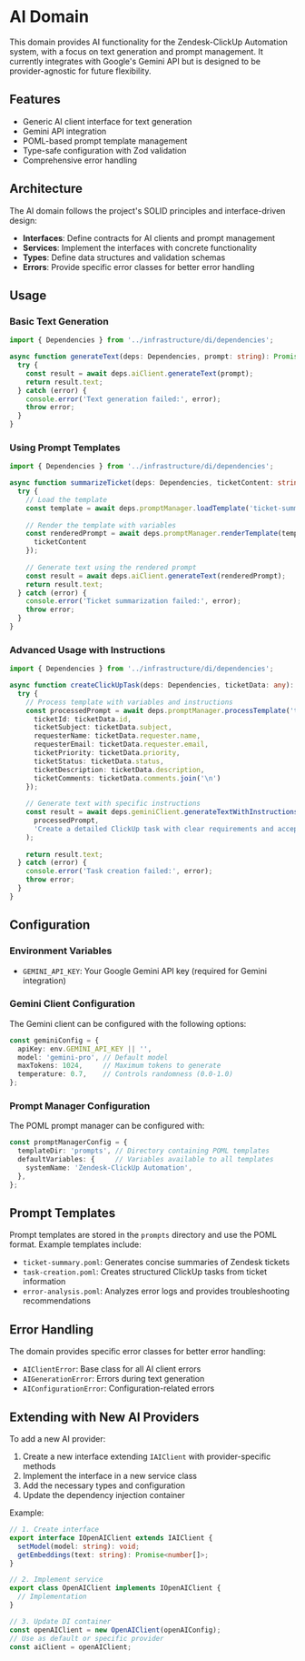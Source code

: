 # AI Domain

This domain provides AI functionality for the Zendesk-ClickUp Automation system, with a focus on text generation and prompt management. It currently integrates with Google's Gemini API but is designed to be provider-agnostic for future flexibility.

## Features

- Generic AI client interface for text generation
- Gemini API integration
- POML-based prompt template management
- Type-safe configuration with Zod validation
- Comprehensive error handling

## Architecture

The AI domain follows the project's SOLID principles and interface-driven design:

- **Interfaces**: Define contracts for AI clients and prompt management
- **Services**: Implement the interfaces with concrete functionality
- **Types**: Define data structures and validation schemas
- **Errors**: Provide specific error classes for better error handling

## Usage

### Basic Text Generation

```typescript
import { Dependencies } from '../infrastructure/di/dependencies';

async function generateText(deps: Dependencies, prompt: string): Promise<string> {
  try {
    const result = await deps.aiClient.generateText(prompt);
    return result.text;
  } catch (error) {
    console.error('Text generation failed:', error);
    throw error;
  }
}
```

### Using Prompt Templates

```typescript
import { Dependencies } from '../infrastructure/di/dependencies';

async function summarizeTicket(deps: Dependencies, ticketContent: string): Promise<string> {
  try {
    // Load the template
    const template = await deps.promptManager.loadTemplate('ticket-summary.poml');
    
    // Render the template with variables
    const renderedPrompt = await deps.promptManager.renderTemplate(template, {
      ticketContent
    });
    
    // Generate text using the rendered prompt
    const result = await deps.aiClient.generateText(renderedPrompt);
    return result.text;
  } catch (error) {
    console.error('Ticket summarization failed:', error);
    throw error;
  }
}
```

### Advanced Usage with Instructions

```typescript
import { Dependencies } from '../infrastructure/di/dependencies';

async function createClickUpTask(deps: Dependencies, ticketData: any): Promise<string> {
  try {
    // Process template with variables and instructions
    const processedPrompt = await deps.promptManager.processTemplate('task-creation.poml', {
      ticketId: ticketData.id,
      ticketSubject: ticketData.subject,
      requesterName: ticketData.requester.name,
      requesterEmail: ticketData.requester.email,
      ticketPriority: ticketData.priority,
      ticketStatus: ticketData.status,
      ticketDescription: ticketData.description,
      ticketComments: ticketData.comments.join('\n')
    });
    
    // Generate text with specific instructions
    const result = await deps.geminiClient.generateTextWithInstructions(
      processedPrompt,
      'Create a detailed ClickUp task with clear requirements and acceptance criteria.'
    );
    
    return result.text;
  } catch (error) {
    console.error('Task creation failed:', error);
    throw error;
  }
}
```

## Configuration

### Environment Variables

- `GEMINI_API_KEY`: Your Google Gemini API key (required for Gemini integration)

### Gemini Client Configuration

The Gemini client can be configured with the following options:

```typescript
const geminiConfig = {
  apiKey: env.GEMINI_API_KEY || '',
  model: 'gemini-pro', // Default model
  maxTokens: 1024,     // Maximum tokens to generate
  temperature: 0.7,    // Controls randomness (0.0-1.0)
};
```

### Prompt Manager Configuration

The POML prompt manager can be configured with:

```typescript
const promptManagerConfig = {
  templateDir: 'prompts', // Directory containing POML templates
  defaultVariables: {     // Variables available to all templates
    systemName: 'Zendesk-ClickUp Automation',
  },
};
```

## Prompt Templates

Prompt templates are stored in the `prompts` directory and use the POML format. Example templates include:

- `ticket-summary.poml`: Generates concise summaries of Zendesk tickets
- `task-creation.poml`: Creates structured ClickUp tasks from ticket information
- `error-analysis.poml`: Analyzes error logs and provides troubleshooting recommendations

## Error Handling

The domain provides specific error classes for better error handling:

- `AIClientError`: Base class for all AI client errors
- `AIGenerationError`: Errors during text generation
- `AIConfigurationError`: Configuration-related errors

## Extending with New AI Providers

To add a new AI provider:

1. Create a new interface extending `IAIClient` with provider-specific methods
2. Implement the interface in a new service class
3. Add the necessary types and configuration
4. Update the dependency injection container

Example:

```typescript
// 1. Create interface
export interface IOpenAIClient extends IAIClient {
  setModel(model: string): void;
  getEmbeddings(text: string): Promise<number[]>;
}

// 2. Implement service
export class OpenAIClient implements IOpenAIClient {
  // Implementation
}

// 3. Update DI container
const openAIClient = new OpenAIClient(openAIConfig);
// Use as default or specific provider
const aiClient = openAIClient;
```